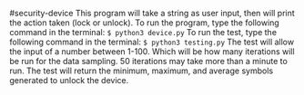 #security-device
This program will take a string as user input, then will print the action taken (lock or unlock).
To run the program, type the following command in the terminal:
``` $ python3 device.py ```
To run the test, type the following command in the terminal:
``` $ python3 testing.py ```
The test will allow the input of a number between 1-100. Which will be how many iterations will be run for the data sampling. 50 iterations may take more than a minute to run.
The test will return the minimum, maximum, and average symbols generated to unlock the device.
